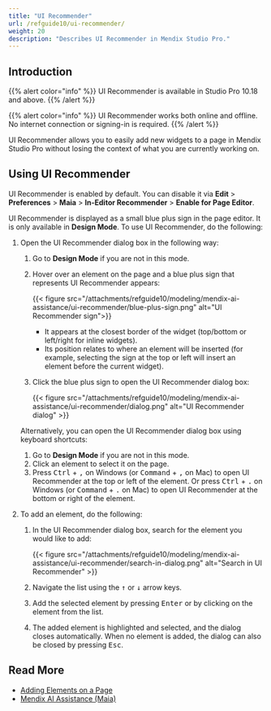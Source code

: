 ```yaml
---
title: "UI Recommender"
url: /refguide10/ui-recommender/
weight: 20
description: "Describes UI Recommender in Mendix Studio Pro."
---
```


## Introduction

{{% alert color="info" %}}
UI Recommender is available in Studio Pro 10.18 and above. 
{{% /alert %}}

{{% alert color="info" %}}
UI Recommender works both online and offline. No internet connection or signing-in is required.
{{% /alert %}}

UI Recommender allows you to easily add new widgets to a page in Mendix Studio Pro without losing the context of what you are currently working on.

## Using UI Recommender

 UI Recommender is enabled by default. You can disable it via **Edit** > **Preferences** > **Maia** > **In-Editor Recommender** > **Enable for Page Editor**. 

UI Recommender is displayed as a small blue plus sign in the page editor. It is only available in **Design Mode**. To use UI Recommender, do the following:

1. Open the UI Recommender dialog box in the following way:

    1. Go to **Design Mode** if you are not in this mode.
    1. Hover over an element on the page and a blue plus sign that represents UI Recommender appears:

        {{< figure src="/attachments/refguide10/modeling/mendix-ai-assistance/ui-recommender/blue-plus-sign.png" alt="UI Recommender sign">}}

        * It appears at the closest border of the widget (top/bottom or left/right for inline widgets).
        * Its position relates to where an element will be inserted (for example, selecting the sign at the top or left will insert an element before the current widget).
    
    1. Click the blue plus sign to open the UI Recommender dialog box:

        {{< figure src="/attachments/refguide10/modeling/mendix-ai-assistance/ui-recommender/dialog.png" alt="UI Recommender dialog" >}}
    
    Alternatively, you can open the UI Recommender dialog box using keyboard shortcuts:

    1. Go to **Design Mode** if you are not in this mode.
    1. Click an element to select it on the page.
    1. Press <kbd>Ctrl</kbd> + <kbd>,</kbd> on Windows (or <kbd>Command</kbd> + <kbd>,</kbd> on Mac) to open UI Recommender at the top or left of the element. Or press <kbd>Ctrl</kbd> + <kbd>.</kbd> on Windows (or <kbd>Command</kbd> + <kbd>.</kbd> on Mac) to open UI Recommender at the bottom or right of the element.

2. To add an element, do the following:

    1. In the UI Recommender dialog box, search for the element you would like to add:

        {{< figure src="/attachments/refguide10/modeling/mendix-ai-assistance/ui-recommender/search-in-dialog.png" alt="Search in UI Recommender" >}}
        
    1. Navigate the list using the <kbd>↑</kbd> or <kbd>↓</kbd> arrow keys.
    1. Add the selected element by pressing <kbd>Enter</kbd> or by clicking on the element from the list.
    1. The added element is highlighted and selected, and the dialog closes automatically. When no element is added, the dialog can also be closed by pressing <kbd>Esc</kbd>.

## Read More

* [Adding Elements on a Page](/refguide10/page/#add-elements)
* [Mendix AI Assistance (Maia)](/refguide10/mendix-ai-assistance/)
